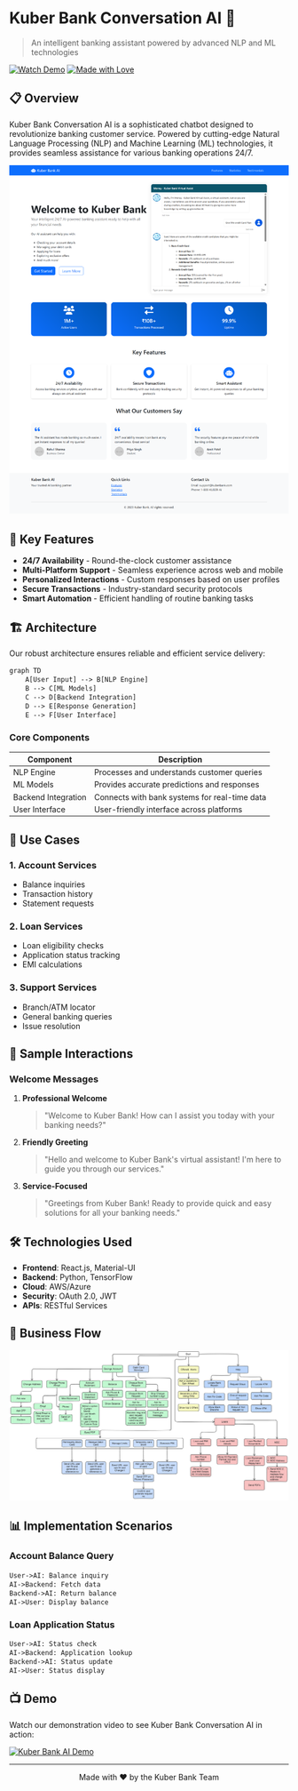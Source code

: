 # Kuber Bank Conversation AI 🏦

> An intelligent banking assistant powered by advanced NLP and ML technologies

[![Watch Demo](https://img.shields.io/badge/Watch-Demo-red?style=for-the-badge&logo=youtube)](https://youtu.be/nXhfo_op2iU)
[![Made with Love](https://img.shields.io/badge/Made%20with-❤️-yellow.svg)](https://github.com/YourUsername/Kuber-Bank-Conversation-AI)

## 📋 Overview

Kuber Bank Conversation AI is a sophisticated chatbot designed to revolutionize banking customer service. Powered by cutting-edge Natural Language Processing (NLP) and Machine Learning (ML) technologies, it provides seamless assistance for various banking operations 24/7.

![Kuber Bank AI](./Kuber_bank_web.png)

## 🌟 Key Features

- **24/7 Availability** - Round-the-clock customer assistance
- **Multi-Platform Support** - Seamless experience across web and mobile
- **Personalized Interactions** - Custom responses based on user profiles
- **Secure Transactions** - Industry-standard security protocols
- **Smart Automation** - Efficient handling of routine banking tasks

## 🏗️ Architecture

Our robust architecture ensures reliable and efficient service delivery:

```mermaid
graph TD
    A[User Input] --> B[NLP Engine]
    B --> C[ML Models]
    C --> D[Backend Integration]
    D --> E[Response Generation]
    E --> F[User Interface]
```

### Core Components

| Component | Description |
|-----------|-------------|
| NLP Engine | Processes and understands customer queries |
| ML Models | Provides accurate predictions and responses |
| Backend Integration | Connects with bank systems for real-time data |
| User Interface | User-friendly interface across platforms |

## 💼 Use Cases

### 1. Account Services
- Balance inquiries
- Transaction history
- Statement requests

### 2. Loan Services
- Loan eligibility checks
- Application status tracking
- EMI calculations

### 3. Support Services
- Branch/ATM locator
- General banking queries
- Issue resolution

## 🤖 Sample Interactions

### Welcome Messages
1. **Professional Welcome**
   > "Welcome to Kuber Bank! How can I assist you today with your banking needs?"

2. **Friendly Greeting**
   > "Hello and welcome to Kuber Bank's virtual assistant! I'm here to guide you through our services."

3. **Service-Focused**
   > "Greetings from Kuber Bank! Ready to provide quick and easy solutions for all your banking needs."

## 🛠️ Technologies Used

- **Frontend**: React.js, Material-UI
- **Backend**: Python, TensorFlow
- **Cloud**: AWS/Azure
- **Security**: OAuth 2.0, JWT
- **APIs**: RESTful Services

## 🔄 Business Flow

![Business Flow](./Business_flow.png)

## 📊 Implementation Scenarios

### Account Balance Query
```sequence
User->AI: Balance inquiry
AI->Backend: Fetch data
Backend->AI: Return balance
AI->User: Display balance
```

### Loan Application Status
```sequence
User->AI: Status check
AI->Backend: Application lookup
Backend->AI: Status update
AI->User: Status display
```


## 📺 Demo

Watch our demonstration video to see Kuber Bank Conversation AI in action:

[![Kuber Bank AI Demo](https://img.shields.io/badge/Watch-Demo-red?style=for-the-badge&logo=youtube)](https://youtu.be/nXhfo_op2iU)


---

<p align="center">Made with ❤️ by the Kuber Bank Team</p>
